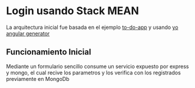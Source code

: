 # Login usando Stack MEAN
La arquitectura inicial fue basada en el ejemplo  [to-do-app](https://github.com/kerosine9/to-do-app) y usando  [yo angular generator](https://github.com/yeoman/generator-angular)

## Funcionamiento Inicial
Mediante un formulario sencillo consume un servicio expuesto por express y mongo, el cual recive los parametros y los verifica con los registrados previamente en MongoDb
